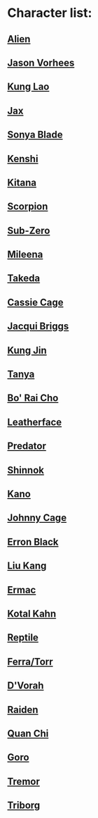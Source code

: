# Character list:

## [Alien](https://github.com/totalsource/mkx/blob/master/001_alien)

## [Jason Vorhees](https://github.com/totalsource/mkx/blob/master/002_jasonvorhees)

## [Kung Lao](https://github.com/totalsource/mkx/blob/master/003_kunglao)

## [Jax](https://github.com/totalsource/mkx/blob/master/004_jax)

## [Sonya Blade](https://github.com/totalsource/mkx/blob/master/005_sonyablade)

## [Kenshi](https://github.com/totalsource/mkx/blob/master/006_kenshi)

## [Kitana](https://github.com/totalsource/mkx/blob/master/007_kitana)

## [Scorpion](https://github.com/totalsource/mkx/blob/master/008_scorpion)

## [Sub-Zero](https://github.com/totalsource/mkx/blob/master/010_mileena)

## [Mileena](https://github.com/totalsource/mkx/blob/master/010_mileena)

## [Takeda](https://github.com/totalsource/mkx/blob/master/011_takeda)

## [Cassie Cage](https://github.com/totalsource/mkx/blob/master/012_cassiecage)

## [Jacqui Briggs](https://github.com/totalsource/mkx/blob/master/013_jacquibriggs)

## [Kung Jin](https://github.com/totalsource/mkx/blob/master/014_kungjin)

## [Tanya](https://github.com/totalsource/mkx/blob/master/015_tanya)

## [Bo' Rai Cho](https://github.com/totalsource/mkx/blob/master/016_boraicho)

## [Leatherface](https://github.com/totalsource/mkx/blob/master/017_leatherface)

## [Predator](https://github.com/totalsource/mkx/blob/master/018_predator)

## [Shinnok](https://github.com/totalsource/mkx/blob/master/019_shinnok)

## [Kano](https://github.com/totalsource/mkx/blob/master/020_kano)

## [Johnny Cage](https://github.com/totalsource/mkx/blob/master/021_johnnycage)

## [Erron Black](https://github.com/totalsource/mkx/blob/master/022_erronblack)

## [Liu Kang](https://github.com/totalsource/mkx/blob/master/023_liukang)

## [Ermac](https://github.com/totalsource/mkx/blob/master/024_ermac)

## [Kotal Kahn](https://github.com/totalsource/mkx/blob/master/025_kotalkahn)

## [Reptile](https://github.com/totalsource/mkx/blob/master/026_reptile)

## [Ferra/Torr](https://github.com/totalsource/mkx/blob/master/027_ferratorr)

## [D'Vorah](https://github.com/totalsource/mkx/blob/master/028_dvorah)

## [Raiden](https://github.com/totalsource/mkx/blob/master/029_raiden)

## [Quan Chi](https://github.com/totalsource/mkx/blob/master/030_quanchi)

## [Goro](https://github.com/totalsource/mkx/blob/master/031_goro)

## [Tremor](https://github.com/totalsource/mkx/blob/master/032_tremor)

## [Triborg](https://github.com/totalsource/mkx/blob/master/033_triborg)
